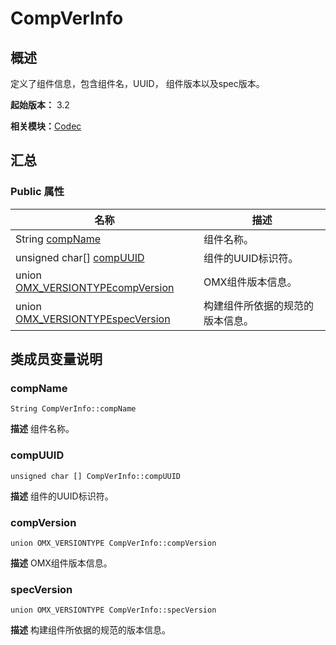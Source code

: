 # CompVerInfo


## 概述

定义了组件信息，包含组件名，UUID， 组件版本以及spec版本。

**起始版本：** 3.2

**相关模块：**[Codec](_codec_v10.md)


## 汇总


### Public 属性

| 名称 | 描述 | 
| -------- | -------- |
| String [compName](#compname) | 组件名称。  | 
| unsigned char[] [compUUID](#compuuid) | 组件的UUID标识符。  | 
| union [OMX_VERSIONTYPE](union_o_m_x___v_e_r_s_i_o_n_t_y_p_e_v10.md)[compVersion](#compversion) | OMX组件版本信息。  | 
| union [OMX_VERSIONTYPE](union_o_m_x___v_e_r_s_i_o_n_t_y_p_e_v10.md)[specVersion](#specversion) | 构建组件所依据的规范的版本信息。  | 


## 类成员变量说明


### compName

```
String CompVerInfo::compName
```
**描述**
组件名称。


### compUUID

```
unsigned char [] CompVerInfo::compUUID
```
**描述**
组件的UUID标识符。


### compVersion

```
union OMX_VERSIONTYPE CompVerInfo::compVersion
```
**描述**
OMX组件版本信息。


### specVersion

```
union OMX_VERSIONTYPE CompVerInfo::specVersion
```
**描述**
构建组件所依据的规范的版本信息。
